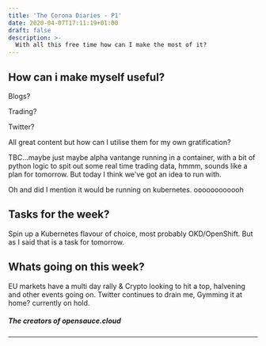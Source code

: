 ```yaml
---
title: 'The Corona Diaries - P1'
date: 2020-04-07T17:11:19+01:00
draft: false
description: >- 
  With all this free time how can I make the most of it?
---
```

## How can i make myself useful?

Blogs?

Trading?

Twitter?

All great content but how can I utilise them for my own gratification?

TBC...maybe just maybe alpha vantange running in a container, with a bit of python logic to spit out some real time trading data, hmmm, sounds like a plan for tomorrow. But today I think we've got an idea to run with.

Oh and did I mention it would be running on kubernetes. oooooooooooh

## Tasks for the week?

Spin up a Kubernetes flavour of choice, most probably OKD/OpenShift. But as I said that is a task for tomorrow.

## Whats going on this week?

EU markets have a multi day rally & Crypto looking to hit a top, halvening and other events going on.
Twitter continues to drain me, Gymming it at home? currently on hold.

##### The creators of opensauce.cloud

----


